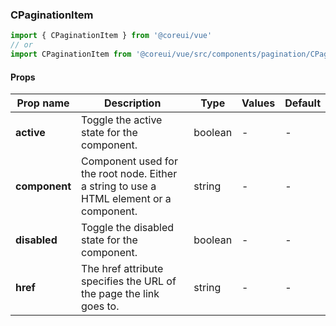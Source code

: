 ### CPaginationItem

```jsx
import { CPaginationItem } from '@coreui/vue'
// or
import CPaginationItem from '@coreui/vue/src/components/pagination/CPaginationItem'
```

#### Props

| Prop name     | Description                                                                             | Type    | Values | Default |
| ------------- | --------------------------------------------------------------------------------------- | ------- | ------ | ------- |
| **active**    | Toggle the active state for the component.                                              | boolean | -      | -       |
| **component** | Component used for the root node. Either a string to use a HTML element or a component. | string  | -      | -       |
| **disabled**  | Toggle the disabled state for the component.                                            | boolean | -      | -       |
| **href**      | The href attribute specifies the URL of the page the link goes to.                      | string  | -      | -       |
